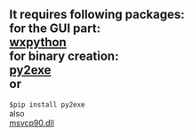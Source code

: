 It requires following packages:</br>
for the GUI part:</br>
[wxpython][]</br>
for binary creation:</br>
[py2exe][]</br>
or
--
<code>$pip install py2exe</code></br>
also</br>
[msvcp90.dll][]</br>

[wxpython]: http://www.wxpython.org/download.php
[py2exe]: https://pypi.python.org/pypi/py2exe/0.9.2.0
[msvcp90.dll]: http://www.dll-files.com/dllindex/dll-files.shtml?msvcp90